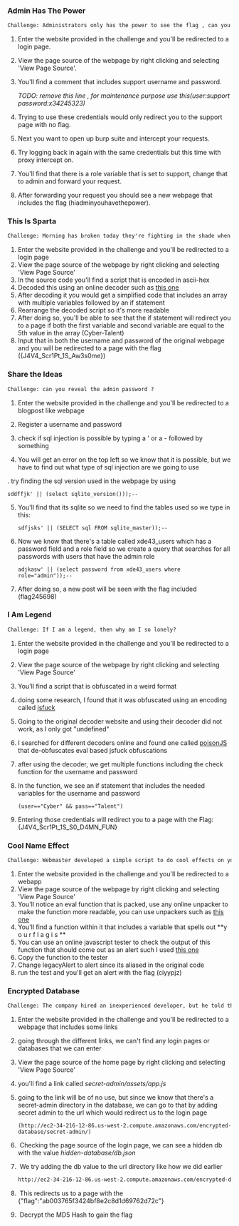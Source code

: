 ### Admin Has The Power

```html
Challenge: Administrators only has the power to see the flag , can you be one ?
```

1. Enter the website provided in the challenge and you'll be redirected to a login page.

2. View the page source of the webpage by right clicking and selecting 'View Page Source'.

3. You'll find a comment that includes support username and password. 

   _TODO: remove this line ,  for maintenance purpose use this(user:support password:x34245323)_

4. Trying to use these credentials would only redirect you to the support page with no flag.

5. Next you want to open up burp suite and intercept your requests.

6. Try logging back in again with the same credentials but this time with proxy intercept on.

7. You'll find that there is a role variable that is set to support, change that to admin and forward your request.

8. After forwarding your request you should see a new webpage that includes the flag (hiadminyouhavethepower).

### This Is Sparta

```html
Challenge: Morning has broken today they're fighting in the shade when arrows blocked the sun they fell tonight they dine in hell
```

1. Enter the website provided in the challenge and you'll be redirected to a login page
2. View the page source of the webpage by right clicking and selecting 'View Page Source'
3. In the source code you'll find a script that is encoded in ascii-hex
4. Decoded this using an online decoder such as [this one](http://ddecode.com/hexdecoder/)
5. After decoding it you would get a simplified code that includes an array with multiple variables followed by an if statement
6. Rearrange the decoded script so it's more readable 
7. After doing so, you'll be able to see that the if statement will redirect you to a page if both the first variable and second variable are equal to the 5th value in the array (Cyber-Talent)
8. Input that in both the username and password of the original webpage and you will be redirected to a page with the flag ({J4V4_Scr1Pt_1S_Aw3s0me})

### Share the Ideas

```html
Challenge: can you reveal the admin password ?
```

1. Enter the website provided in the challenge and you'll be redirected to a blogpost like webpage

2. Register a username and password

3. check if sql injection is possible by typing a ' or a - followed by something

4. You will get an error on the top left so we know that it is possible, but we have to find out what type of sql injection are we going to use

  . try finding the sql version used in the webpage by using 			

  ```
  sddffjk' || (select sqlite_version()));--
  ```

5. You'll find that its sqlite so we need to find the tables used so we type in this:

   ```
   sdfjsks' || (SELECT sql FROM sqlite_master));--
   ```

6. Now we know that there's a table called xde43_users which has a password field and a role field
   so we create a query that searches for all passwords with users that have the admin role		

   ```
   adjkasw' || (select password from xde43_users where role="admin"));--
   ```

7. After doing so, a new post will be seen with the flag included (flag245698)

### I Am Legend

```html
Challenge: If I am a legend, then why am I so lonely?
```

1. Enter the website provided in the challenge and you'll be redirected to a login page

2. View the page source of the webpage by right clicking and selecting 'View Page Source'

3. You'll find a script that is obfuscated in a weird format

4. doing some research, I found that it was obfuscated using an encoding called [jsfuck](http://www.jsfuck.com/#)

5. Going to the original decoder website and using their decoder did not work, as I only got "undefined"

6. I searched for different decoders online and found one called [poisonJS](http://ooze.ninja/javascript/poisonjs/) that de-obfuscates eval based jsfuck obfuscations

7. after using the decoder, we get multiple functions including the check function for the username and password

8. In the function, we see an if statement that includes the needed variables for the username and password 

   ```
   (user=="Cyber" && pass=="Talent")
   ```

9. Entering those credentials will redirect you to a page with the Flag: {J4V4_Scr1Pt_1S_S0_D4MN_FUN}

### Cool Name Effect

```html
Challenge: Webmaster developed a simple script to do cool effects on your name, but his code not filtering the inputs correctly execute javascript alert and prove it.
```

1. Enter the website provided in the challenge and you'll be redirected to a webapp
2. View the page source of the webpage by right clicking and selecting 'View Page Source'
3. You'll notice an eval function that is packed, use any online unpacker to make the function more readable, you can use unpackers such as [this one](http://matthewfl.com/unPacker.html)
4. You'll find a function within it that includes a variable that spells out **y o u r f l a g i s **
5. You can use an online javascript tester to check the output of this function that should come out as an alert such I used [this one](http://js.do)
6. Copy the function to the tester 
7. Change 	legacyAlert to alert since its aliased in the original code
8. run the test and you'll get an alert with the flag (ciyypjz)

### Encrypted Database

```html
Challenge: The company hired an inexperienced developer, but he told them he hided the database and have it encrypted so the website is totally secure, can you prove that he is wrong ??
```

1. Enter the website provided in the challenge and you'll be redirected to a webpage that includes some links

2. going through the different links, we can't find any login pages or databases that we can enter

3. View the page source of the home page by right clicking and selecting 'View Page Source'

4. you'll find a link called _secret-admin/assets/app.js_

5. going to the link will be of no use, but since we know that there's a secret-admin directory in the database, we can go to that by adding secret admin to the url which would redirect us to the login page

   ```
   (http://ec2-34-216-12-86.us-west-2.compute.amazonaws.com/encrypted-database/secret-admin/)
   ```

6. ​	Checking the page source of the login page, we can see a hidden db with the value _hidden-database/db.json_

7. ​	We try adding the db value to the url directory like how we did earlier 

   ```html
   http://ec2-34-216-12-86.us-west-2.compute.amazonaws.com/encrypted-database/secret-admin/hidden-database/db.json
   ```

8. ​	This redirects us to a page with the {"flag":"ab003765f3424bf8e2c8d1d69762d72c"}
9. ​ Decrypt the MD5 Hash to gain the flag
